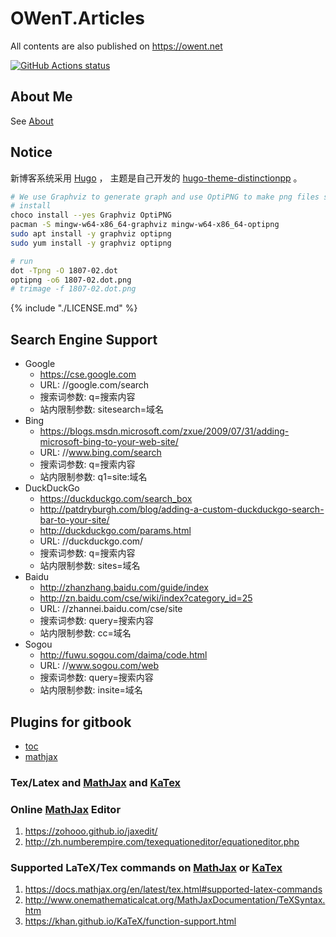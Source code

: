 OWenT.Articles
======

All contents are also published on https://owent.net

[![GitHub Actions status](https://github.com/owent/blog-hugo/workflows/CI/badge.svg)](https://github.com/owent/blog-hugo/actions)

About Me
------
See [About](source/about/_index.md)

Notice
------
新博客系统采用 [Hugo][3] ， 主题是自己开发的 [hugo-theme-distinctionpp][4] 。

```bash
# We use Graphviz to generate graph and use OptiPNG to make png files smaller,
# install
choco install --yes Graphviz OptiPNG
pacman -S mingw-w64-x86_64-graphviz mingw-w64-x86_64-optipng
sudo apt install -y graphviz optipng
sudo yum install -y graphviz optipng

# run
dot -Tpng -O 1807-02.dot
optipng -o6 1807-02.dot.png
# trimage -f 1807-02.dot.png
```

{% include "./LICENSE.md" %}


## Search Engine Support
+ Google
  + https://cse.google.com
  + URL: //google.com/search
  + 搜索词参数: q=搜索内容
  + 站内限制参数: sitesearch=域名
+ Bing 
  + https://blogs.msdn.microsoft.com/zxue/2009/07/31/adding-microsoft-bing-to-your-web-site/
  + URL: //www.bing.com/search
  + 搜索词参数: q=搜索内容
  + 站内限制参数: q1=site:域名
+ DuckDuckGo
  + https://duckduckgo.com/search_box
  + http://patdryburgh.com/blog/adding-a-custom-duckduckgo-search-bar-to-your-site/
  + http://duckduckgo.com/params.html
  + URL: //duckduckgo.com/
  + 搜索词参数: q=搜索内容
  + 站内限制参数: sites=域名
+ Baidu
  + http://zhanzhang.baidu.com/guide/index
  + http://zn.baidu.com/cse/wiki/index?category_id=25
  + URL: //zhannei.baidu.com/cse/site
  + 搜索词参数: query=搜索内容
  + 站内限制参数: cc=域名
+ Sogou
  + http://fuwu.sogou.com/daima/code.html
  + URL: //www.sogou.com/web
  + 搜索词参数: query=搜索内容
  + 站内限制参数: insite=域名

## Plugins for gitbook
+ [toc](https://plugins.gitbook.com/plugin/toc)
+ [mathjax](https://plugins.gitbook.com/plugin/mathjax)

### Tex/Latex and [MathJax][1] and [KaTex][2]

### Online [MathJax][1] Editor
1. https://zohooo.github.io/jaxedit/
2. http://zh.numberempire.com/texequationeditor/equationeditor.php

### Supported LaTeX/Tex commands on [MathJax][1] or [KaTex][2]
1. https://docs.mathjax.org/en/latest/tex.html#supported-latex-commands
2. http://www.onemathematicalcat.org/MathJaxDocumentation/TeXSyntax.htm
3. https://khan.github.io/KaTeX/function-support.html

[1]: https://www.mathjax.org/
[2]: https://github.com/Khan/KaTeX
[3]: https://gohugo.io/
[4]: https://github.com/owt5008137/hugo-theme-distinctionpp
